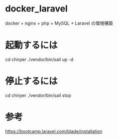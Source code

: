 # docker_laravel
docker + nginx + php + MySQL + Laravel の環境構築

# 起動するには
cd chirper
./vendor/bin/sail up -d

# 停止するには
cd chirper
./vendor/bin/sail stop

# 参考
https://bootcamp.laravel.com/blade/installation